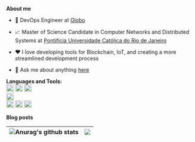 

**About me**

- 💼 DevOps Engineer at [Globo](https://www.vempraglobo.com.br/conhecaaglobo/)

- 📈 Master of Science Candidate in Computer Networks and Distributed Systems at [Pontifícia Universidade Católica do Rio de Janeiro](https://www.timeshighereducation.com/world-university-rankings/pontifical-catholic-university-rio-de-janeiro-puc-rio)

- ❤️ I love developing tools for Blockchain, IoT, and creating a more streamlined development process

- 💬 Ask me about anything [here](https://github.com/matheusroleal/matheusroleal/issues)

**Languages and Tools:**  
<code><img height="20" src="https://img.shields.io/badge/Go-00ADD8?style=for-the-badge&logo=go&logoColor=white"></code>
<code><img height="20" src="https://img.shields.io/badge/C-00599C?style=for-the-badge&logo=c&logoColor=white"></code>
<code><img height="20" src="https://img.shields.io/badge/Python-FFD43B?style=for-the-badge&logo=python&logoColor=darkgreen"></code>    
<code><img height="20" src="https://img.shields.io/badge/Solidity-e6e6e6?style=for-the-badge&logo=solidity&logoColor=black"></code>
<br>
<code><img height="20" src="https://img.shields.io/badge/Google_Cloud-4285F4?style=for-the-badge&logo=google-cloud&logoColor=white"></code>
<code><img height="20" src="https://img.shields.io/badge/kubernetes-326ce5.svg?&style=for-the-badge&logo=kubernetes&logoColor=white"></code>
<code><img height="20" src="https://img.shields.io/badge/Nginx-009639?style=for-the-badge&logo=nginx&logoColor=white"></code>

**Blog posts**
<!-- BLOG-POST-LIST:START -->
<!-- BLOG-POST-LIST:END -->

| <a><img align="center" src="https://github-readme-stats.vercel.app/api?username=matheusroleal&show_icons=true&include_all_commits=true&theme=buefy&hide_border=true" alt="Anurag's github stats" /></a> | <a><img align="center" src="https://github-readme-streak-stats.herokuapp.com/?user=matheusroleal&layout=compact&theme=buefy&hide_border=true" /></a> |
| ------------- | ------------- |
